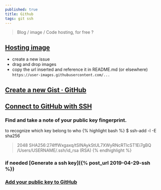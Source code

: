 ```yaml
---
published: true
title: Github
tags: git ssh
---
```

> Blog / image / Code hosting, for free ?

## [Hosting image](https://stackoverflow.com/questions/61537403/how-to-host-image-at-https-user-images-githubusercontent-com-path-filename)

- create a new issue
- drag and drop images
- copy the url inserted and reference it in README.md (or elsewhere)
`https://user-images.githubusercontent.com/...`

## [Create a new Gist · GitHub](https://gist.github.com/)

## [Connect to GitHub with SSH](https://docs.github.com/en/free-pro-team@latest/github/authenticating-to-github/connecting-to-github-with-ssh)

### Find and take a note of your public key fingerprint. 
to recognize which key belong to who
{% highlight bash %}
$ ssh-add -l -E sha256
> 2048 SHA256:274ffWxgaxq/tSINAykStUL7XWyRNcRTlcST1Ei7gBQ /Users/USERNAME/.ssh/id_rsa (RSA)
{% endhighlight %}

### if needed [Generate a ssh key]({% post_url 2019-04-29-ssh %})

### [Add your public key to GitHub](https://jdblischak.github.io/2014-09-18-chicago/novice/git/05-sshkeys.html)
